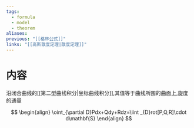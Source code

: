 ```yaml
---
tags:
  - formula
  - model
  - theorem
aliases:
previous: "[[格林公式]]"
links: "[[高斯散度定理|散度定理]]"
---
```

# 内容
沿闭合曲线的[[第二型曲线积分|坐标曲线积分]],其值等于曲线所围的曲面上,旋度的通量

$$
\begin{align}
\oint_{\partial D}Pdx+Qdy+Rdz=\iint _{D}rot[P,Q,R]\cdot d\mathbf{S}
\end{align}
$$

